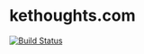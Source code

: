 # kethoughts.com

[![Build Status](https://travis-ci.com/kelvingao/kethoughts.com.svg?branch=master)](https://travis-ci.com/kelvingao/kethoughts.com)
